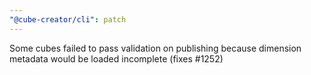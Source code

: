 ```yaml
---
"@cube-creator/cli": patch
---
```


Some cubes failed to pass validation on publishing because dimension metadata would be loaded incomplete (fixes #1252)
